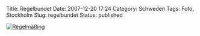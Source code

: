 Title: Regelbundet
Date: 2007-12-20 17:24
Category: Schweden
Tags: Foto, Stockholm
Slug: regelbundet
Status: published

[![Regelmäßing](/pic/regelbundet_s.jpg "Regelmäßig")](/pic/regelbundet_l.jpg)

